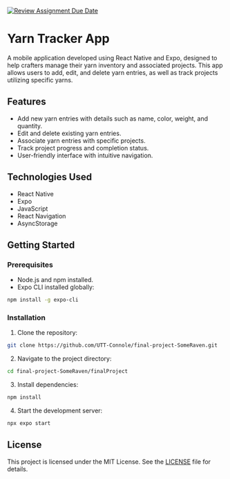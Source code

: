 [![Review Assignment Due Date](https://classroom.github.com/assets/deadline-readme-button-22041afd0340ce965d47ae6ef1cefeee28c7c493a6346c4f15d667ab976d596c.svg)](https://classroom.github.com/a/aMYdDS3S)


# Yarn Tracker App

A mobile application developed using React Native and Expo, designed to help crafters manage their yarn inventory and associated projects. This app allows users to add, edit, and delete yarn entries, as well as track projects utilizing specific yarns.

## Features

- Add new yarn entries with details such as name, color, weight, and quantity.
- Edit and delete existing yarn entries.
- Associate yarn entries with specific projects.
- Track project progress and completion status.
- User-friendly interface with intuitive navigation.

##  Technologies Used

- React Native
- Expo
- JavaScript
- React Navigation
- AsyncStorage

## Getting Started

### Prerequisites

- Node.js and npm installed.
- Expo CLI installed globally:

```bash
npm install -g expo-cli
```

### Installation

1. Clone the repository:

```bash
git clone https://github.com/UTT-Connole/final-project-SomeRaven.git
```

2. Navigate to the project directory:

```bash
cd final-project-SomeRaven/finalProject
```

3. Install dependencies:

```bash
npm install
```

4. Start the development server:

```bash
npx expo start
```

## License

This project is licensed under the MIT License. See the [LICENSE](./LICENSE) file for details.
